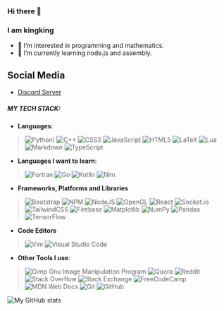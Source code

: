 ### Hi there 👋
### I am kingking

- 👀 I’m interested in programming and mathematics.
- 🌱 I’m currently learning node.js and assembly.

## Social Media
- [Discord Server](https://discord.gg/rr6Z5CUhbm)

##### MY TECH STACK:

- **Languages**:

> ![Python](https://img.shields.io/badge/python-3670A0?style=for-the-badge&logo=python&logoColor=ffdd54))
> ![C++](https://img.shields.io/badge/c++-%2300599C.svg?style=for-the-badge&logo=c%2B%2B&logoColor=white)
> ![CSS3](https://img.shields.io/badge/css3-%231572B6.svg?style=for-the-badge&logo=css3&logoColor=white)
> ![JavaScript](https://img.shields.io/badge/javascript-%23323330.svg?style=for-the-badge&logo=javascript&logoColor=%23F7DF1E)
> ![HTML5](https://img.shields.io/badge/html5-%23E34F26.svg?style=for-the-badge&logo=html5&logoColor=white)
> ![LaTeX](https://img.shields.io/badge/latex-%23008080.svg?style=for-the-badge&logo=latex&logoColor=white)
> ![Lua](https://img.shields.io/badge/lua-%232C2D72.svg?style=for-the-badge&logo=lua&logoColor=white)
> ![Markdown](https://img.shields.io/badge/markdown-%23000000.svg?style=for-the-badge&logo=markdown&logoColor=white)
> ![TypeScript](https://img.shields.io/badge/typescript-%23007ACC.svg?style=for-the-badge&logo=typescript&logoColor=white)

- **Languages I want to learn**:

> ![Fortran](https://img.shields.io/badge/Fortran-%23734F96.svg?style=for-the-badge&logo=fortran&logoColor=white)
> ![Go](https://img.shields.io/badge/go-%2300ADD8.svg?style=for-the-badge&logo=go&logoColor=white)
> ![Kotlin](https://img.shields.io/badge/kotlin-%237F52FF.svg?style=for-the-badge&logo=kotlin&logoColor=white)
> ![Nim](https://img.shields.io/badge/nim-%23FFE953.svg?style=for-the-badge&logo=nim&logoColor=white)

- **Frameworks, Platforms and Libraries**

> ![Bootstrap](https://img.shields.io/badge/bootstrap-%23563D7C.svg?style=for-the-badge&logo=bootstrap&logoColor=white)
> ![NPM](https://img.shields.io/badge/NPM-%23000000.svg?style=for-the-badge&logo=npm&logoColor=white)
> ![NodeJS](https://img.shields.io/badge/node.js-6DA55F?style=for-the-badge&logo=node.js&logoColor=white)
> ![OpenGL](https://img.shields.io/badge/OpenGL-%23FFFFFF.svg?style=for-the-badge&logo=opengl)
> ![React](https://img.shields.io/badge/react-%2320232a.svg?style=for-the-badge&logo=react&logoColor=%2361DAFB)
> ![Socket.io](https://img.shields.io/badge/Socket.io-black?style=for-the-badge&logo=socket.io&badgeColor=010101)
> ![TailwindCSS](https://img.shields.io/badge/tailwindcss-%2338B2AC.svg?style=for-the-badge&logo=tailwind-css&logoColor=white)
> ![Firebase](https://img.shields.io/badge/firebase-%23039BE5.svg?style=for-the-badge&logo=firebase)
> ![Matplotlib](https://img.shields.io/badge/Matplotlib-%23ffffff.svg?style=for-the-badge&logo=Matplotlib&logoColor=black)
> ![NumPy](https://img.shields.io/badge/numpy-%23013243.svg?style=for-the-badge&logo=numpy&logoColor=white)
> ![Pandas](https://img.shields.io/badge/pandas-%23150458.svg?style=for-the-badge&logo=pandas&logoColor=white)
> ![TensorFlow](https://img.shields.io/badge/TensorFlow-%23FF6F00.svg?style=for-the-badge&logo=TensorFlow&logoColor=white)

- **Code Editors**

> ![Vim](https://img.shields.io/badge/VIM-%2311AB00.svg?style=for-the-badge&logo=vim&logoColor=white)
> ![Visual Studio Code](https://img.shields.io/badge/Visual%20Studio%20Code-0078d7.svg?style=for-the-badge&logo=visual-studio-code&logoColor=white)


- **Other Tools I use**:

> ![Gimp Gnu Image Manipulation Program](https://img.shields.io/badge/Gimp-657D8B?style=for-the-badge&logo=gimp&logoColor=FFFFFF)
> ![Quora](https://img.shields.io/badge/Quora-%23B92B27.svg?style=for-the-badge&logo=Quora&logoColor=white)
> ![Reddit](https://img.shields.io/badge/Reddit-%23FF4500.svg?style=for-the-badge&logo=Reddit&logoColor=white)
> ![Stack Overflow](https://img.shields.io/badge/-Stackoverflow-FE7A16?style=for-the-badge&logo=stack-overflow&logoColor=white)
> ![Stack Exchange](https://img.shields.io/badge/StackExchange-%23ffffff.svg?style=for-the-badge&logo=StackExchange&logoColor=white)
> ![FreeCodeCamp](https://img.shields.io/badge/Freecodecamp-%23123.svg?&style=for-the-badge&logo=freecodecamp&logoColor=green)
> ![MDN Web Docs](https://img.shields.io/badge/MDN_Web_Docs-black?style=for-the-badge&logo=mdnwebdocs&logoColor=white)
> ![Git](https://img.shields.io/badge/git-%23F05033.svg?style=for-the-badge&logo=git&logoColor=white)
> ![GitHub](https://img.shields.io/badge/github-%23121011.svg?style=for-the-badge&logo=github&logoColor=white)

![My GitHub stats](https://github-readme-stats.vercel.app/api?username=kingking1223&show_icons=true)

<!--START_SECTION:waka-->
<!--END_SECTION:waka-->
